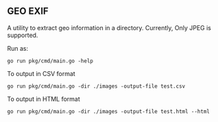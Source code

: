## GEO EXIF

A utility to extract geo information in a directory. Currently, Only JPEG is supported.

Run as: 

```
go run pkg/cmd/main.go -help
```

To output in CSV format 

```
go run pkg/cmd/main.go -dir ./images -output-file test.csv
```


To output in HTML format 

```
go run pkg/cmd/main.go -dir ./images -output-file test.html --html
```

